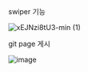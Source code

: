 swiper 기능

![xEJNzi8tU3-min (1)](https://user-images.githubusercontent.com/60413234/159503305-bb91c48f-4d72-4c45-ba60-3866c3de0d5a.gif)

git page 게시

![image](https://user-images.githubusercontent.com/60413234/159503646-c1cc23fd-4f4f-468d-8412-2013898ef000.png)

